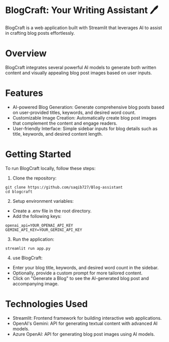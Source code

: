# BlogCraft: Your Writing Assistant 🖊️

 BlogCraft is a web application built with Streamlit that leverages AI to assist in crafting blog posts effortlessly.

# Overview
BlogCraft integrates several powerful AI models to generate both written content and visually appealing blog post images based on user inputs.

# Features

- AI-powered Blog Generation: Generate comprehensive blog posts based on user-provided titles, keywords, and desired word count.
- Customizable Image Creation: Automatically create blog post images that complement the content and engage readers.
- User-friendly Interface: Simple sidebar inputs for blog details such as title, keywords, and desired content length.

# Getting Started

To run BlogCraft locally, follow these steps:

1) Clone the repository:
```
git clone https://github.com/saqib727/Blog-assistant
cd blogcraft
```
2) Setup environment variables:
- Create a .env file in the root directory.
- Add the following keys:
```
openai_api=YOUR_OPENAI_API_KEY
GEMINI_API_KEY=YOUR_GEMINI_API_KEY

```

3) Run the application:
```
streamlit run app.py
```
4) use BlogCraft:
- Enter your blog title, keywords, and desired word count in the sidebar.
- Optionally, provide a custom prompt for more tailored content.
- Click on "Generate a Blog" to see the AI-generated blog post and accompanying image.

# Technologies Used
- Streamlit: Frontend framework for building interactive web applications.
- OpenAI's Gemini: API for generating textual content with advanced AI models.
- Azure OpenAI: API for generating blog post images using AI models.
